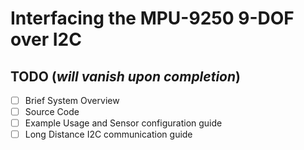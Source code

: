 # Interfacing the MPU-9250 9-DOF over I2C

## TODO (*will vanish upon completion*)
* [ ] Brief System Overview
* [ ] Source Code
* [ ] Example Usage and Sensor configuration guide
* [ ] Long Distance I2C communication guide

